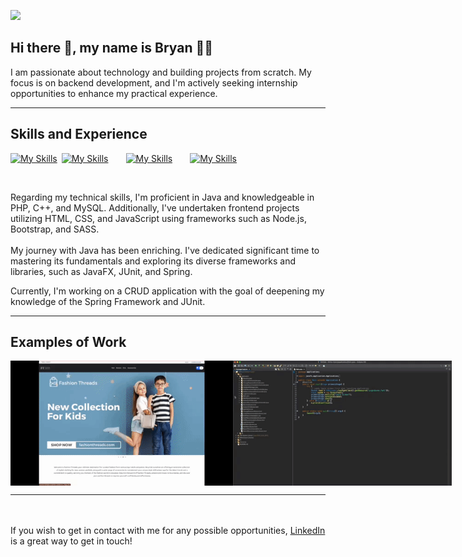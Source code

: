 ![](https://github.com/bryan-melo/bryan-melo/blob/main/banner.png)

## Hi there 👋, my name is Bryan :lotus_position_man:
I am passionate about technology and building projects from scratch. My focus is on backend development, and I'm actively seeking internship opportunities to enhance my practical experience.

<hr>

## Skills and Experience
[![My Skills](https://skills.thijs.gg/icons?i=java&theme=light)](https://skills.thijs.gg)&ensp;[![My Skills](https://skills.thijs.gg/icons?i=php,cpp&theme=dark)](https://skills.thijs.gg)&emsp;&emsp;[![My Skills](https://skills.thijs.gg/icons?i=mysql&theme=light)](https://skills.thijs.gg)&emsp;&emsp;[![My Skills](https://skills.thijs.gg/icons?i=html,css,js&theme=light)](https://skills.thijs.gg)

<br>

Regarding my technical skills, I'm proficient in Java and knowledgeable in PHP, C++, and MySQL. Additionally, I've undertaken frontend projects utilizing HTML, CSS, and JavaScript using frameworks such as Node.js, Bootstrap, and SASS.
<br><br>
My journey with Java has been enriching. I've dedicated significant time to mastering its fundamentals and exploring its diverse frameworks and libraries, such as JavaFX, JUnit, and Spring.
<br>

Currently, I'm working on a CRUD application with the goal of deepening my knowledge of the Spring Framework and JUnit.

<hr>

## Examples of Work
<div style="display: flex; justify-content: space-between;">
    <img src="https://github.com/bryan-melo/bryan-melo/blob/main/fashionthreads.gif" width="400" height="200">
    <img src="https://github.com/bryan-melo/bryan-melo/blob/main/Write-It.gif" width="350" height="200">
</div>




<hr>
<br><br>
If you wish to get in contact with me for any possible opportunities, <a href="https://www.linkedin.com/in/bryan-melo/">LinkedIn</a> is a great way to get in touch!
